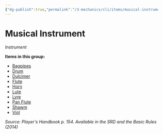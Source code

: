 ```yaml
---
{"dg-publish":true,"permalink":"/3-mechanics/cli/items/musical-instrument/","tags":["ttrpg-cli/compendium/src/5e/phb","ttrpg-cli/item/gear/instrument","ttrpg-cli/item/rarity/none"]}
---
```


# Musical Instrument
*Instrument*  



**Items in this group:**

- [Bagpipes](3-Mechanics/CLI/items/bagpipes.md)
- [Drum](3-Mechanics/CLI/items/drum.md)
- [Dulcimer](3-Mechanics/CLI/items/dulcimer.md)
- [Flute](3-Mechanics/CLI/items/flute.md)
- [Horn](3-Mechanics/CLI/items/horn.md)
- [Lute](3-Mechanics/CLI/items/lute.md)
- [Lyre](3-Mechanics/CLI/items/lyre.md)
- [Pan Flute](3-Mechanics/CLI/items/pan-flute.md)
- [Shawm](3-Mechanics/CLI/items/shawm.md)
- [Viol](3-Mechanics/CLI/items/viol.md)

*Source: Player's Handbook p. 154. Available in the <span title='Systems Reference Document (5.1)'>SRD</span> and the Basic Rules (2014)*